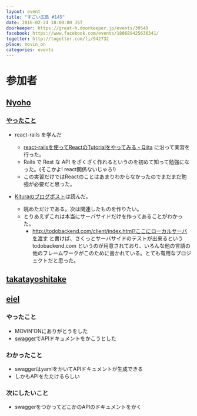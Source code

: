```yaml
---
layout: event
title: "すごい広島 #145"
date: 2016-02-24 18:00:00 JST
doorkeeper: https://great-h.doorkeeper.jp/events/39549
facebook: https://www.facebook.com/events/180689425636341/
togetter: http://togetter.com/li/942732
place: movin_on
categories: events
---
```


# 参加者


## [Nyoho](http://nyoho.jp/)

### [やったこと](https://github.com/great-h/great-h.github.io/issues/1762)

* react-rails を学んだ
  * [react-railsを使ってReactのTutorialをやってみる - Qiita](http://qiita.com/joe-re/items/96f12dda4a62470d1d7c) に沿って実習を行った。
  * Rails で Rest な API をざくざく作れるというのを初めて知って勉強になった。(そこかよ! react関係ないじゃろ!)
  * この実習だけではReactのことはあまりわからなかったのでまだまだ勉強が必要だと思った。

* [Kituraのブログポスト](https://developer.ibm.com/swift/2016/02/22/building-end-end-cloud-apps-using-swift-kitura/)は読んだ。
  * 眺めただけである。次は関連したものを作りたい。
  * とりあえずこれは本当にサーバサイドだけを作ってあることがわかった。
    * http://todobackend.com/client/index.html?ここにローカルサーバを渡す と書けば、さくっとサーバサイドのテストが出来るという todobackend.com というのが用意されており、いろんな他の言語の他のフレームワークがこのために書かれている。とても有用なプロジェクトだと思った。


## [takatayoshitake](http://twitter.com/takatayoshitake)


## [eiel](http://eiel.info/)

### やったこと

* MOVIN'ONにありがとうをした
* [swagger](http://swagger.io/)でAPIドキュメントをかこうとした

### わかったこと

* swaggerはyamlをかいてAPIドキュメントが生成できる
* しかもAPIをたたけるらしい

### 次にしたいこと

* swaggerをつかってどこかのAPIのドキュメントをかく
